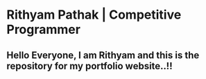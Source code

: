 # Rithyam Pathak | Competitive Programmer

## Hello Everyone, I am Rithyam and this is the repository for my portfolio website..!!
